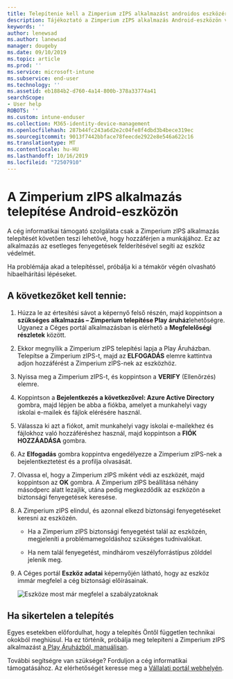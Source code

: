 ```yaml
---
title: Telepítenie kell a Zimperium zIPS alkalmazást androidos eszközére | Microsoft Docs
description: Tájékoztató a Zimperium zIPS alkalmazás Android-eszközön való telepítéséről.
keywords: ''
author: lenewsad
ms.author: lanewsad
manager: dougeby
ms.date: 09/10/2019
ms.topic: article
ms.prod: ''
ms.service: microsoft-intune
ms.subservice: end-user
ms.technology: ''
ms.assetid: eb1884b2-d760-4a14-800b-378a33774a41
searchScope:
- User help
ROBOTS: ''
ms.custom: intune-enduser
ms.collection: M365-identity-device-management
ms.openlocfilehash: 287b44fc243a6d2e2c04fe8f4dbd3b4bece319ec
ms.sourcegitcommit: 9013f7442bbface78feecde2922e8e546a622c16
ms.translationtype: MT
ms.contentlocale: hu-HU
ms.lasthandoff: 10/16/2019
ms.locfileid: "72507910"
---
```

# <a name="install-zimperium-zips-on-your-android-device"></a>A Zimperium zIPS alkalmazás telepítése Android-eszközön

A cég informatikai támogató szolgálata csak a Zimperium zIPS alkalmazás telepítését követően teszi lehetővé, hogy hozzáférjen a munkájához. Ez az alkalmazás az esetleges fenyegetések felderítésével segíti az eszköz védelmét.

Ha problémája akad a telepítéssel, próbálja ki a témakör végén olvasható hibaelhárítási lépéseket.

## <a name="what-you-need-to-do"></a>A következőket kell tennie:

1. Húzza le az értesítési sávot a képernyő felső részén, majd koppintson a **szükséges alkalmazás – Zimperium telepítése Play áruház**lehetőségre. Ugyanez a Céges portál alkalmazásban is elérhető a __Megfelelőségi részletek__ között.

2. Ekkor megnyílik a Zimperium zIPS telepítési lapja a Play Áruházban. Telepítse a Zimperium zIPS-t, majd az **ELFOGADÁS** elemre kattintva adjon hozzáférést a Zimperium zIPS-nek az eszközhöz.

3. Nyissa meg a Zimperium zIPS-t, és koppintson a **VERIFY** (Ellenőrzés) elemre.

4. Koppintson a **Bejelentkezés a következővel: Azure Active Directory** gombra, majd lépjen be abba a fiókba, amelyet a munkahelyi vagy iskolai e-mailek és fájlok elérésére használ.

5. Válassza ki azt a fiókot, amit munkahelyi vagy iskolai e-mailekhez és fájlokhoz való hozzáféréshez használ, majd koppintson a **FIÓK HOZZÁADÁSA** gombra.

6. Az **Elfogadás** gombra koppintva engedélyezze a Zimperium zIPS-nek a bejelentkeztetést és a profilja olvasását.

7. Olvassa el, hogy a Zimperium zIPS miként védi az eszközét, majd koppintson az **OK** gombra. A Zimperium zIPS beállítása néhány másodperc alatt lezajlik, utána pedig megkezdődik az eszközön a biztonsági fenyegetések keresése.

8. A Zimperium zIPS elindul, és azonnal elkezd biztonsági fenyegetéseket keresni az eszközén.

   * Ha a Zimperium zIPS biztonsági fenyegetést talál az eszközén, megjeleníti a problémamegoldáshoz szükséges tudnivalókat.

   * Ha nem talál fenyegetést, mindhárom veszélyforrástípus zölddel jelenik meg.

11. A Céges portál **Eszköz adatai** képernyőjén látható, hogy az eszköz immár megfelel a cég biztonsági előírásainak.

    ![Eszköze most már megfelel a szabályzatoknak](./media/mtd-device-now-compliant-android.png)

## <a name="if-the-installation-doesnt-work"></a>Ha sikertelen a telepítés

Egyes esetekben előfordulhat, hogy a telepítés Öntől független technikai okokból meghiúsul. Ha ez történik, próbálja meg telepíteni a Zimperium zIPS alkalmazást [a Play Áruházból, manuálisan](https://play.google.com/store/apps/details?id=com.zimperium.zips).

További segítségre van szüksége? Forduljon a cég informatikai támogatásához. Az elérhetőségét keresse meg a [Vállalati portál webhelyén](https://go.microsoft.com/fwlink/?linkid=2010980).
